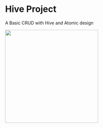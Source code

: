 # Hive Project

A Basic CRUD with Hive and Atomic design

<img src="https://user-images.githubusercontent.com/59625027/169409647-cf126e26-4bc6-45a3-a87d-65e142765d43.jpg" width="300"/>
